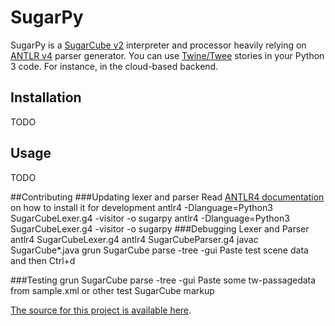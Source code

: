 # SugarPy
SugarPy is a [SugarCube v2][sugarv2] interpreter and processor heavily relying on
[ANTLR v4][antlr4] parser generator.
You can use [Twine/Twee][twinery] stories in your Python 3 code. For instance,
in the cloud-based backend.

## Installation
TODO

## Usage
TODO

##Contributing
###Updating lexer and parser
Read [ANTLR4 documentation][antlr4docs] on how to install it for development
antlr4 -Dlanguage=Python3 SugarCubeLexer.g4 -visitor -o sugarpy
antlr4 -Dlanguage=Python3 SugarCubeLexer.g4 -visitor -o sugarpy
###Debugging Lexer and Parser
antlr4 SugarCubeLexer.g4
antlr4 SugarCubeParser.g4
javac SugarCube*.java
grun SugarCube parse -tree -gui
Paste test scene data and then Ctrl+d


###Testing
grun SugarCube parse -tree -gui
Paste some tw-passagedata from sample.xml or other test SugarCube markup

[The source for this project is available here][src].

[sugarv2]: http://www.motoslave.net/sugarcube/2/
[antlr4]: https://github.com/antlr/antlr4
[antlr4docs]: https://github.com/antlr/antlr4/blob/master/doc/faq/installation.md
[twinery]: http://twinery.org/
[src]: https://github.com/Braza/sugarpy